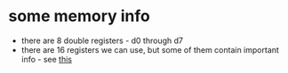 # some memory info

- there are 8 double registers - d0 through d7
- there are 16 registers we can use, but some of them contain important info - see [this](https://azeria-labs.com/arm-data-types-and-registers-part-2/)
